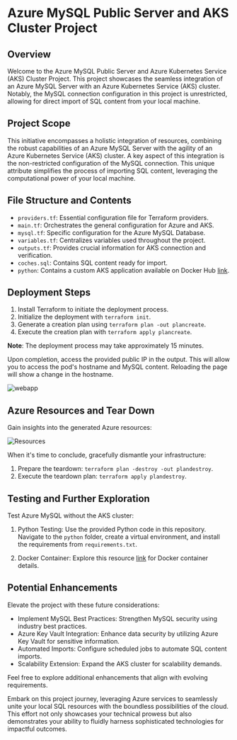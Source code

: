 # Azure MySQL Public Server and AKS Cluster Project

## Overview
Welcome to the Azure MySQL Public Server and Azure Kubernetes Service (AKS) Cluster Project. This project showcases the seamless integration of an Azure MySQL Server with an Azure Kubernetes Service (AKS) cluster. Notably, the MySQL connection configuration in this project is unrestricted, allowing for direct import of SQL content from your local machine.

## Project Scope
This initiative encompasses a holistic integration of resources, combining the robust capabilities of an Azure MySQL Server with the agility of an Azure Kubernetes Service (AKS) cluster. A key aspect of this integration is the non-restricted configuration of the MySQL connection. This unique attribute simplifies the process of importing SQL content, leveraging the computational power of your local machine.

## File Structure and Contents

- `providers.tf`: Essential configuration file for Terraform providers.
- `main.tf`: Orchestrates the general configuration for Azure and AKS.
- `mysql.tf`: Specific configuration for the Azure MySQL Database.
- `variables.tf`: Centralizes variables used throughout the project.
- `outputs.tf`: Provides crucial information for AKS connection and verification.
- `coches.sql`: Contains SQL content ready for import.
- `python`: Contains a custom AKS application available on Docker Hub [link](https://hub.docker.com/repository/docker/javiergaragu/04app/general).

## Deployment Steps

1. Install Terraform to initiate the deployment process.
2. Initialize the deployment with `terraform init`.
3. Generate a creation plan using `terraform plan -out plancreate`.
4. Execute the creation plan with `terraform apply plancreate`.

**Note**: The deployment process may take approximately 15 minutes.

Upon completion, access the provided public IP in the output. This will allow you to access the pod's hostname and MySQL content. Reloading the page will show a change in the hostname.

![webapp](https://github.com/JavierGarAgu/terraform/blob/master/04-Public/images/show.png)

## Azure Resources and Tear Down

Gain insights into the generated Azure resources:

![Resources](https://github.com/JavierGarAgu/terraform/blob/master/04-Public/images/show2.png)

When it's time to conclude, gracefully dismantle your infrastructure:

1. Prepare the teardown: `terraform plan -destroy -out plandestroy`.
2. Execute the teardown plan: `terraform apply plandestroy`.

## Testing and Further Exploration

Test Azure MySQL without the AKS cluster:

1. Python Testing: Use the provided Python code in this repository. Navigate to the `python` folder, create a virtual environment, and install the requirements from `requirements.txt`.

2. Docker Container: Explore this resource [link](https://hub.docker.com/repository/docker/javiergaragu/04app/general) for Docker container details.

## Potential Enhancements

Elevate the project with these future considerations:

- Implement MySQL Best Practices: Strengthen MySQL security using industry best practices.
- Azure Key Vault Integration: Enhance data security by utilizing Azure Key Vault for sensitive information.
- Automated Imports: Configure scheduled jobs to automate SQL content imports.
- Scalability Extension: Expand the AKS cluster for scalability demands.

Feel free to explore additional enhancements that align with evolving requirements.

Embark on this project journey, leveraging Azure services to seamlessly unite your local SQL resources with the boundless possibilities of the cloud. This effort not only showcases your technical prowess but also demonstrates your ability to fluidly harness sophisticated technologies for impactful outcomes.
